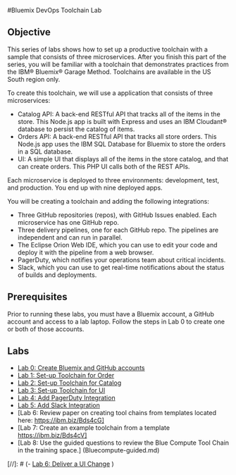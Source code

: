 #Bluemix DevOps Toolchain Lab

## Objective
This series of labs shows how to set up a productive toolchain with a sample that consists of three microservices. After you finish this part of the series, you will be familiar with a toolchain that demonstrates practices from the IBM® Bluemix® Garage Method. Toolchains are available in the US South region only.

To create this toolchain, we will use a application that consists of three microservices:

- Catalog API: A back-end RESTful API that tracks all of the items in the store. This Node.js app is built with Express and uses an IBM Cloudant® database to persist the catalog of items.
- Orders API: A back-end RESTful API that tracks all store orders. This Node.js app uses the IBM SQL Database for Bluemix to store the orders in a SQL database.
- UI: A simple UI that displays all of the items in the store catalog, and that can create orders. This PHP UI calls both of the REST APIs.

Each microservice is deployed to three environments: development, test, and production. You end up with nine deployed apps.

You will be creating a toolchain and adding the following integrations:
- Three GitHub repositories (repos), with GitHub Issues enabled. Each microservice has one GitHub repo.
- Three delivery pipelines, one for each GitHub repo. The pipelines are independent and can run in parallel.
- The Eclipse Orion Web IDE, which you can use to edit your code and deploy it with the pipeline from a web browser.
- PagerDuty, which notifies your operations team about critical incidents.
- Slack, which you can use to get real-time notifications about the status of builds and deployments.

## Prerequisites
Prior to running these labs, you must have a Bluemix account, a GitHub account and access to a lab laptop.  Follow the steps in Lab 0 to create one or both of those accounts.

## Labs
- [Lab 0: Create Bluemix and GitHub accounts](Lab-0-Pre-reqs.md)
- [Lab 1: Set-up Toolchain for Order](Lab-1-Order-Pipeline.md)
- [Lab 2: Set-up Toolchain for Catalog](Lab-2-Catalog-Pipeline.md)
- [Lab 3: Set-up Toolchain for UI](Lab-3-UI-Pipeline.md)
- [Lab 4: Add PagerDuty Integration](Lab-4-PagerDuty.md)
- [Lab 5: Add Slack Integration](Lab-5-Slack.md)
- [Lab 6: Review paper on creating tool chains from templates located here: https://ibm.biz/Bds4cG]
- [Lab 7: Create an example toolchain from a template https://ibm.biz/Bds4cV]
- [Lab 8: Use the guided questions to review the Blue Compute Tool Chain in the training space.] (Bluecompute-guided.md)

[//]: # (- [Lab 6: Deliver a UI Change](#lab-7-Deliver-a-UI-Change) )
